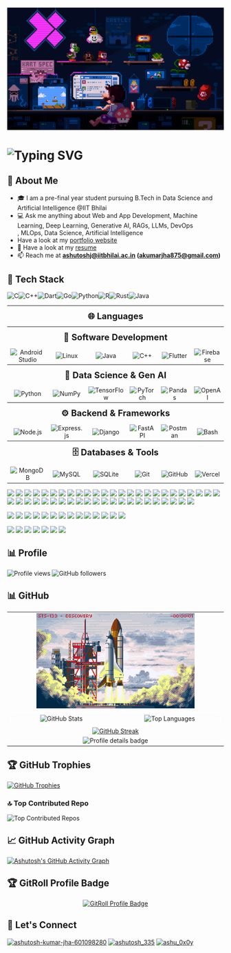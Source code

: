 [![MasterHead](https://github.com/ashutosh229/ashutosh229/blob/main/static/mario.gif)](https://github.com/ashutosh229)

# <img src="https://readme-typing-svg.herokuapp.com?font=Fira+Code&size=25&pause=1000&color=F70000&center=true&vCenter=true&width=550&lines=Hey+there!+%F0%9F%91%8B+I'm+Ashutosh+Kumar+Jha" alt="Typing SVG" />

## 🚀 About Me
- 🎓 I am a pre-final year student pursuing B.Tech in Data Science and Artificial Intelligence @IIT Bhilai    
- 💻 Ask me anything about Web and App Development, Machine Learning, Deep Learning, Generative AI, RAGs, LLMs, DevOps  
, MLOps, Data Science, Artificial Intelligence
- Have a look at my [portfolio website](https://portfolio-ten-plum-37.vercel.app/)
- 📄 Have a look at my [resume](https://drive.google.com/file/d/1tKiKviChaW_WuucDoqSMNK3JKnPIzaN8/view?usp=sharing)
- 📫 Reach me at **ashutoshj@iitbhilai.ac.in (akumarjha875@gmail.com)**

<!-- ## 💼 Experience & Contributions

- 🎓 **Application Developer Intern**, IBITF, IIT Bhilai  
- 🧑‍💻 **Full Stack Web Developer Intern**, Trajectory  
- 🧑‍💻 **Software Engineering Intern**, Virtual Internships
- 🧑‍💻 **Full Stack Web Developer Intern**, Mentor Me
- 🧑‍💻 **Full Stack Web Developer Intern**, CollegeMap

- 💻 **Open Source Contributor**
  - 🧠 [CCPS Website, IIT Bhilai](https://github.com/OpenLake/Centre-for-Career-Planning-and-Services-Portal)
  - 🤖 [Smart Insti App, FOSS Overflow](https://github.com/OpenLake/Smart-Insti-App)

- 🏆 **Hackathons & Achievements**
  - 1st Place – Trustathon, 2025
  - Pre-finalist – Smart India Hackathon, 2024
  - 2nd Place - WebWave Hackathon, 2024
  - FOSS Overflow 2025 - Selected for open-source contribution program 
  - IBITF Fellowship - 6-month Technology Innovation Fellowship under TIH
  - Inter IIT Tech Meet 13.0 - Represented IIT Bhilai in MP1 (Product Development Problem Statement) -->

## 🌟 Tech Stack
<table align="center" width="100%" style="max-width: 950px; text-align: center;">
  <!-- Languages -->
  <tr>
    <th colspan="6" style="padding: 12px; font-size: 20px;">🌐 Languages</th>
  </tr>
  <tr>
<img src="https://cdn.jsdelivr.net/npm/simple-icons@latest/icons/c.svg" height="50" title="C" />
<img src="https://cdn.jsdelivr.net/npm/simple-icons@latest/icons/cplusplus.svg" height="50" title="C++" />
<img src="https://cdn.jsdelivr.net/npm/simple-icons@latest/icons/dart.svg" height="50" title="Dart" />
<img src="https://cdn.jsdelivr.net/npm/simple-icons@latest/icons/go.svg" height="50" title="Go" />
<img src="https://cdn.jsdelivr.net/npm/simple-icons@latest/icons/python.svg" height="50" title="Python" />
<img src="https://cdn.jsdelivr.net/npm/simple-icons@latest/icons/r.svg" height="50" title="R" />
<img src="https://cdn.jsdelivr.net/npm/simple-icons@latest/icons/rust.svg" height="50" title="Rust" />
<img src="https://cdn.jsdelivr.net/npm/simple-icons@latest/icons/java.svg" height="50" title="Java" />
  </tr>

  <!-- 📱 Software Development -->
  <tr>
    <th colspan="6" style="padding: 12px; font-size: 20px;">📱 Software Development</th>
  </tr>
  <tr>
    <td><img src="https://cdn.jsdelivr.net/gh/tandpfun/skill-icons/icons/AndroidStudio-Light.svg" height="50" title="Android Studio" /></td>
    <td><img src="https://cdn.jsdelivr.net/gh/devicons/devicon/icons/linux/linux-original.svg" height="50" title="Linux" /></td>
    <td><img src="https://cdn.jsdelivr.net/gh/tandpfun/skill-icons/icons/Java-Light.svg" height="50" title="Java" /></td>
    <td><img src="https://cdn.jsdelivr.net/gh/devicons/devicon/icons/cplusplus/cplusplus-original.svg" height="50" title="C++" /></td>
    <td><img src="https://cdn.jsdelivr.net/gh/tandpfun/skill-icons/icons/Flutter-Light.svg" height="50" title="Flutter" /></td>
    <td><img src="https://cdn.jsdelivr.net/gh/tandpfun/skill-icons/icons/Firebase-Light.svg" height="50" title="Firebase" /></td>
  </tr>

  <!-- 🧠 Data Science & Gen AI -->
  <tr>
    <th colspan="6" style="padding: 12px; font-size: 20px;">🧠 Data Science & Gen AI</th>
  </tr>
  <tr>
    <td><img src="https://cdn.jsdelivr.net/gh/tandpfun/skill-icons/icons/Python-Dark.svg" height="50" title="Python" /></td>
    <td><img src="https://cdn.jsdelivr.net/gh/devicons/devicon/icons/numpy/numpy-original.svg" height="50" title="NumPy" /></td>
    <td><img src="https://cdn.jsdelivr.net/gh/tandpfun/skill-icons/icons/TensorFlow-Dark.svg" height="50" title="TensorFlow" /></td>
    <td><img src="https://cdn.jsdelivr.net/gh/tandpfun/skill-icons/icons/PyTorch-Light.svg" height="50" title="PyTorch" /></td>
    <td><img src="https://cdn.jsdelivr.net/gh/devicons/devicon/icons/pandas/pandas-original.svg" height="50" title="Pandas" /></td>
    <td><img src="https://cdn.jsdelivr.net/gh/devicons/devicon@latest/icons/openapi/openapi-original.svg" height="50" title="OpenAI" /></td>
  </tr>

  <!-- ⚙️ Backend & Frameworks -->
  <tr>
    <th colspan="6" style="padding: 12px; font-size: 20px;">⚙️ Backend & Frameworks</th>
  </tr>
  <tr>
    <td><img src="https://cdn.jsdelivr.net/gh/tandpfun/skill-icons/icons/NodeJS-Dark.svg" height="50" title="Node.js" /></td>
    <td><img src="https://cdn.jsdelivr.net/gh/tandpfun/skill-icons/icons/ExpressJS-Light.svg" height="50" title="Express.js" /></td>
    <td><img src="https://cdn.jsdelivr.net/gh/tandpfun/skill-icons/icons/Django.svg" height="50" title="Django" /></td>
    <td><img src="https://cdn.jsdelivr.net/gh/devicons/devicon@latest/icons/fastapi/fastapi-original-wordmark.svg" height="50" title="FastAPI" /></td>
    <td><img src="https://cdn.jsdelivr.net/gh/devicons/devicon/icons/postman/postman-original.svg" height="50" title="Postman" /></td>
    <td><img src="https://cdn.jsdelivr.net/gh/devicons/devicon/icons/bash/bash-original.svg" height="50" title="Bash" /></td>
  </tr>

  <!-- 🗄️ Databases & Tools -->
  <tr>
    <th colspan="6" style="padding: 12px; font-size: 20px;">🗄️ Databases & Tools</th>
  </tr>
  <tr>
    <td><img src="https://cdn.jsdelivr.net/gh/tandpfun/skill-icons/icons/MongoDB.svg" height="50" title="MongoDB" /></td>
    <td><img src="https://cdn.jsdelivr.net/gh/tandpfun/skill-icons/icons/MySQL-Dark.svg" height="50" title="MySQL" /></td>
    <td><img src="https://cdn.jsdelivr.net/gh/devicons/devicon@latest/icons/kaggle/kaggle-original-wordmark.svg" height="50" title="SQLite" /></td>
    <td><img src="https://cdn.jsdelivr.net/gh/tandpfun/skill-icons/icons/Git.svg" height="50" title="Git" /></td>
    <td><img src="https://cdn.jsdelivr.net/gh/tandpfun/skill-icons/icons/Github-Light.svg" height="50" title="GitHub" /></td>
    <td><img src="https://cdn.jsdelivr.net/gh/tandpfun/skill-icons/icons/Vercel-Light.svg" height="50" title="Vercel" /></td>
  </tr>

</table>





<!-- Languages -->
<!-- <p align="left">
  <img src="https://img.shields.io/badge/-C-A8B9CC?style=for-the-badge&logo=c&logoColor=white" />
  <img src="https://img.shields.io/badge/-C++-00599C?style=for-the-badge&logo=cplusplus&logoColor=white" />
  <img src="https://img.shields.io/badge/-Dart-0175C2?style=for-the-badge&logo=dart&logoColor=white" />
  <img src="https://img.shields.io/badge/-Go-00ADD8?style=for-the-badge&logo=go&logoColor=white" />
  <img src="https://img.shields.io/badge/-Python-3776AB?style=for-the-badge&logo=python&logoColor=white" />
  <img src="https://img.shields.io/badge/R-276DC3?style=for-the-badge&logo=r&logoColor=white" />
  <img src="https://img.shields.io/badge/-Rust-000000?style=for-the-badge&logo=rust&logoColor=white" />
  <img src="https://img.shields.io/badge/-Java-007396?style=for-the-badge&logo=java&logoColor=white" />
</p>  -->

<!-- software development -->
<p align="left">
  <img src="https://img.shields.io/badge/HTML5-E34F26?style=for-the-badge&logo=html5&logoColor=white" />
  <img src="https://img.shields.io/badge/CSS3-1572B6?style=for-the-badge&logo=css3&logoColor=white" />
  <img src="https://img.shields.io/badge/-TypeScript-007ACC?style=for-the-badge&logo=typescript&logoColor=white" />
  <img src="https://img.shields.io/badge/-JavaScript-F7DF1E?style=for-the-badge&logo=javascript&logoColor=black" />
  <img src="https://img.shields.io/badge/Tailwind%20CSS-38B2AC?style=for-the-badge&logo=tailwind-css&logoColor=white" />
  <img src="https://img.shields.io/badge/Bootstrap-7952B3?style=for-the-badge&logo=bootstrap&logoColor=white" />
  <img src="https://img.shields.io/badge/Shadcn%20UI-000000?style=for-the-badge&logo=shadcnui&logoColor=white" />
  <img src="https://img.shields.io/badge/-Node.js-339933?style=for-the-badge&logo=node.js&logoColor=white" />
  <img src="https://img.shields.io/badge/-NPM-CB3837?style=for-the-badge&logo=npm&logoColor=white" />
  <img src="https://img.shields.io/badge/-PNPM-F69220?style=for-the-badge&logo=pnpm&logoColor=white" />
  <img src="https://img.shields.io/badge/-Nodemon-76D04B?style=for-the-badge&logo=nodemon&logoColor=black" />
  <img src="https://img.shields.io/badge/-JWT-000000?style=for-the-badge&logo=jsonwebtokens&logoColor=white" />
  <img src="https://img.shields.io/badge/-MUI-007FFF?style=for-the-badge&logo=mui&logoColor=white" />
  <img src="https://img.shields.io/badge/-Vite-646CFF?style=for-the-badge&logo=vite&logoColor=white" />
  <img src="https://img.shields.io/badge/-React-61DAFB?style=for-the-badge&logo=react&logoColor=black" />
  <img src="https://img.shields.io/badge/-Redux-764ABC?style=for-the-badge&logo=redux&logoColor=white" />
  <img src="https://img.shields.io/badge/-React%20Router-CA4245?style=for-the-badge&logo=react-router&logoColor=white" />
  <img src="https://img.shields.io/badge/-MongoDB-47A248?style=for-the-badge&logo=mongodb&logoColor=white" />
  <img src="https://img.shields.io/badge/-MySQL-4479A1?style=for-the-badge&logo=mysql&logoColor=white" />
  <img src="https://img.shields.io/badge/PostgreSQL-336791?style=for-the-badge&logo=postgresql&logoColor=white" />
  <img src="https://img.shields.io/badge/-Firebase-FFCA28?style=for-the-badge&logo=firebase&logoColor=black" />
  <img src="https://img.shields.io/badge/Supabase-3ECF8E?style=for-the-badge&logo=supabase&logoColor=white" />
  <img src="https://img.shields.io/badge/-Express.js-000000?style=for-the-badge&logo=express&logoColor=white" />
  <img src="https://img.shields.io/badge/-Next.js-000000?style=for-the-badge&logo=next.js&logoColor=white" />
  <img src="https://img.shields.io/badge/-NestJS-E0234E?style=for-the-badge&logo=nestjs&logoColor=white" />
  <img src="https://img.shields.io/badge/-React%20Native-61DAFB?style=for-the-badge&logo=react&logoColor=black" />
  <img src="https://img.shields.io/badge/-Flutter-02569B?style=for-the-badge&logo=flutter&logoColor=white" />
  <img src="https://img.shields.io/badge/Streamlit-FF4B4B?style=for-the-badge&logo=streamlit&logoColor=white" />
  <img src="https://img.shields.io/badge/-Django-092E20?style=for-the-badge&logo=django&logoColor=white" />
  <img src="https://img.shields.io/badge/-Flask-000000?style=for-the-badge&logo=flask&logoColor=white" />
  <img src="https://img.shields.io/badge/-FastAPI-009688?style=for-the-badge&logo=fastapi&logoColor=white" />
  <img src="https://img.shields.io/badge/Django%20REST%20Framework-092E20?style=for-the-badge&logo=djanglogoColor=white">
  <img src="https://img.shields.io/badge/REST%20API-0052CC?style=for-the-badge&logo=rest&logoColor=white" />
  <img src="https://img.shields.io/badge/-Git-F05032?style=for-the-badge&logo=git&logoColor=white" />
  <img src="https://img.shields.io/badge/-GitHub%20Pages-181717?style=for-the-badge&logo=github&logoColor=white" />
  <img src="https://img.shields.io/badge/-Docker-2496ED?style=for-the-badge&logo=docker&logoColor=white" />
  <img src="https://img.shields.io/badge/-AWS-FF9900?style=for-the-badge&logo=amazon-aws&logoColor=white" />
  <img src="https://img.shields.io/badge/-Azure-0078D4?style=for-the-badge&logo=microsoft-azure&logoColor=white" />
  <img src="https://img.shields.io/badge/-GCP-4285F4?style=for-the-badge&logo=google-cloud&logoColor=white" />
  <img src="https://img.shields.io/badge/-Kubernetes-326CE5?style=for-the-badge&logo=kubernetes&logoColor=white" />
  <img src="https://img.shields.io/badge/-Jenkins-D24939?style=for-the-badge&logo=jenkins&logoColor=white" />
  <img src="https://img.shields.io/badge/-Ansible-EE0000?style=for-the-badge&logo=ansible&logoColor=white" />
  <img src="https://img.shields.io/badge/-Linux-FCC624?style=for-the-badge&logo=linux&logoColor=black" />
  <img src="https://img.shields.io/badge/-Prometheus-E6522C?style=for-the-badge&logo=prometheus&logoColor=white" />
  <img src="https://img.shields.io/badge/-Grafana-F46800?style=for-the-badge&logo=grafana&logoColor=white" />
  <img src="https://img.shields.io/badge/-Terraform-623CE4?style=for-the-badge&logo=terraform&logoColor=white" />
  <img src="https://img.shields.io/badge/-Nginx-009639?style=for-the-badge&logo=nginx&logoColor=white" />
</p>  
<!-- aiml -->
<p align="left">
  <img src="https://img.shields.io/badge/-DVC-945DD6?style=for-the-badge&logo=dvc&logoColor=white" />
  <img src="https://img.shields.io/badge/-MLflow-0194E2?style=for-the-badge&logo=mlflow&logoColor=white" />
  <img src="https://img.shields.io/badge/Deep%20Learning-FF6F00?style=for-the-badge&logo=tensorflow&logoColor=white" />
  <img src="https://img.shields.io/badge/Machine%20Learning-007ACC?style=for-the-badge&logo=scikit-learnlogoColor=white" >
  <img src="https://img.shields.io/badge/Generative%20AI-8E44AD?style=for-the-badge&logo=openai&logoColor=white" />
  <img src="https://img.shields.io/badge/RAG-34495E?style=for-the-badge&logo=openai&logoColor=white" />
  <img src="https://img.shields.io/badge/LLMs-2C3E50?style=for-the-badge&logo=openai&logoColor=white" />
  <img src="https://img.shields.io/badge/NLP-FF4088?style=for-the-badge&logo=spaCy&logoColor=white" />
  <img src="https://img.shields.io/badge/Pandas-150458?style=for-the-badge&logo=pandas&logoColor=white" />
  <img src="https://img.shields.io/badge/PyTorch-EE4C2C?style=for-the-badge&logo=pytorch&logoColor=white" />
  <img src="https://img.shields.io/badge/Reinforcement%20Learning-1E8449?style=for-the-badge&logo=python&logoColor=white">
  <img src="https://img.shields.io/badge/NumPy-013243?style=for-the-badge&logo=numpy&logoColor=white" />
  <img src="https://img.shields.io/badge/Keras-D00000?style=for-the-badge&logo=keras&logoColor=white" />
  <img src="https://img.shields.io/badge/TensorFlow-FF6F00?style=for-the-badge&logo=tensorflow&logoColor=white" />
</p>
<!-- computer science fundamentals -->
<p align="left">
  <img src="https://img.shields.io/badge/Computer%20Networks-007ACC?style=for-the-badge&logo=networkx&logoColor=white" />
  <img src="https://img.shields.io/badge/Operating%20Systems-000000?style=for-the-badge&logo=linux&logoColor=white" />
  <img src="https://img.shields.io/badge/DBMS-4479A1?style=for-the-badge&logo=mysql&logoColor=white" />
  <img src="https://img.shields.io/badge/OOPs-FF9E0F?style=for-the-badge&logo=java&logoColor=white" />
  <img src="https://img.shields.io/badge/Competitive%20Programming-FF4500?style=for-the-badge&logo=codeforces&logoColor=white" />
  <img src="https://img.shields.io/badge/DSA-FF6347?style=for-the-badge&logo=leetcode&logoColor=white" />
  <img src="https://img.shields.io/badge/System%20Design-8E44AD?style=for-the-badge&logo=architecture&logoColor=white" />
</p>

## 📊 Profile 
![Profile views](https://komarev.com/ghpvc/?username=ashutosh229&color=blue&style=flat)
![GitHub followers](https://img.shields.io/github/followers/ashutosh229?label=Follow&style=social)

## 📊 GitHub 
<!-- ![Your GitHub Stats](https://github-readme-stats.vercel.app/api?username=ashutosh229&show_icons=true&theme=radical)  
![Top Languages](https://github-readme-stats.vercel.app/api/top-langs/?username=ashutosh229&layout=compact&theme=radical) 
![Streak Stats](https://github-readme-streak-stats.herokuapp.com/?user=ashutosh229&theme=radical&hide_border=true)<br/> 
![Profile Details Graph](https://github-profile-summary-cards.vercel.app/api/cards/profile-details?username=ashutosh229&theme=dark&hide_border=false) -->

<table align="center" width="100%" style="max-width: 900px; margin: auto;">
  <!-- Rocket Banner -->
  <tr>
    <td colspan="2" align="center">
      <img src="https://github.com/ashutosh229/ashutosh229/blob/main/static/rocket.gif" alt="Banner" width="75%" style="height: auto;" />
    </td>
  </tr>

  <!-- GitHub Stats & Top Languages -->
  <tr>
    <td align="center" width="50%">
      <div style="border: 2px solid white; border-radius: 10px; padding: 5px;">
        <img src="https://github-readme-stats.vercel.app/api?username=ashutosh229&show_icons=true&include_all_commits=true&count_private=true&theme=dark&hide_border=false" width="95%" style="max-width: 450px; height: auto;" alt="GitHub Stats" />
      </div>
    </td>
    <td align="center" width="50%">
      <div style="border: 2px solid white; border-radius: 10px; padding: 5px;">
        <img src="https://github-readme-stats.vercel.app/api/top-langs?username=ashutosh229&layout=compact&langs_count=6&theme=dark&hide_border=false" width="95%" style="max-width: 450px; height: auto;" alt="Top Languages" />
      </div>
    </td>
  </tr>

  <!-- GitHub Streak & Trophies -->
  
  <tr>
    <td colspan="2" align="center">
      <a href="https://git.io/streak-stats">
          <img src="https://git-hub-streak-stats.vercel.app?user=ashutosh229&theme=dark&hide_border=false" width="95%" style="max-width: 450px; height: auto;" alt="GitHub Streak" />
        </a>
    </td>
  </tr>


  <!-- Profile Details Graph (unchanged) -->
  <tr>
    <td colspan="2" align="center">
      <img src="http://github-profile-summary-cards.vercel.app/api/cards/profile-details?username=ashutosh229&theme=dark&hide_border=false" width="95%" style="max-width: 450px; height: auto;" alt="Profile details badge" />
    </td>
  </tr>
</table>


## 🏆 GitHub Trophies
[![GitHub Trophies](https://github-profile-trophy.vercel.app/?username=ashutosh229&theme=radical&no-frame=true&column=6&margin-w=10)](https://github.com/ryo-ma/github-profile-trophy)

### 🔝 Top Contributed Repo
![Top Contributed Repos](https://github-contributor-stats.vercel.app/api?username=ashutosh229&limit=5&theme=dark&combine_all_yearly_contributions=true)

## 📈 GitHub Activity Graph
[![Ashutosh's GitHub Activity Graph](https://github-readme-activity-graph.vercel.app/graph?username=ashutosh229&theme=react-dark)](https://github.com/ashutosh229)

## 🏆 GitRoll Profile Badge
<div align="center">
  <a href="https://gitroll.io/profile/uR8YHP7DQdnX4FwQTYAOULe7EhIG3" target="_blank">
    <img src="https://gitroll.io/api/badges/profiles/v1/uR8YHP7DQdnX4FwQTYAOULe7EhIG3?theme=github-dark&hide_border=true" height="200" alt="GitRoll Profile Badge" />
  </a>
</div>


## 💬 Let's Connect

<p align="left">
  <a href="https://www.linkedin.com/in/ashutosh-kumar-jha-601098280/" target="blank"><img align="center" src="https://raw.githubusercontent.com/rahuldkjain/github-profile-readme-generator/master/src/images/icons/Social/linked-in-alt.svg" alt="ashutosh-kumar-jha-601098280" height="30" width="40" /></a>
  <a href="https://www.instagram.com/ashutosh_335/" target="blank"><img align="center" src="https://raw.githubusercontent.com/rahuldkjain/github-profile-readme-generator/master/src/images/icons/Social/instagram.svg" alt="ashutosh_335" height="30" width="40" /></a>
  <a href="https://leetcode.com/u/ashu_0x0y/" target="blank"><img align="center" src="https://raw.githubusercontent.com/rahuldkjain/github-profile-readme-generator/master/src/images/icons/Social/leet-code.svg" alt="ashu_0x0y" height="30" width="40" /></a>
</p>
